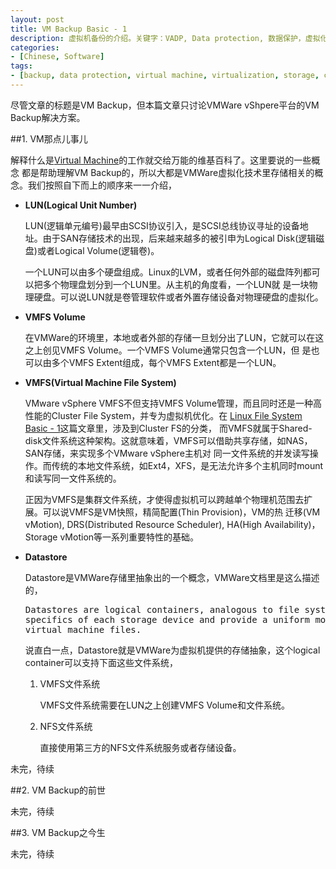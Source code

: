 ```yaml
---
layout: post
title: VM Backup Basic - 1
description: 虚拟机备份的介绍。关键字：VADP, Data protection, 数据保护，虚拟化，虚拟机，备份，恢复，VMFS，Volume。
categories:
- [Chinese, Software]
tags:
- [backup, data protection, virtual machine, virtualization, storage, cloud]
---
```


尽管文章的标题是VM Backup，但本篇文章只讨论VMWare vShpere平台的VM Backup解决方案。

##1. VM那点儿事儿

解释什么是[Virtual Machine](https://en.wikipedia.org/wiki/Virtual_machine)的工作就交给万能的维基百科了。这里要说的一些概念
都是帮助理解VM Backup的，所以大都是VMWare虚拟化技术里存储相关的概念。我们按照自下而上的顺序来一一介绍，

- **LUN(Logical Unit Number)**

  LUN(逻辑单元编号)最早由SCSI协议引入，是SCSI总线协议寻址的设备地址。由于SAN存储技术的出现，后来越来越多的被引申为Logical
  Disk(逻辑磁盘)或者Logical Volume(逻辑卷)。

  一个LUN可以由多个硬盘组成。Linux的LVM，或者任何外部的磁盘阵列都可以把多个物理盘划分到一个LUN里。从主机的角度看，一个LUN就
  是一块物理硬盘。可以说LUN就是卷管理软件或者外置存储设备对物理硬盘的虚拟化。

- **VMFS Volume**

  在VMWare的环境里，本地或者外部的存储一旦划分出了LUN，它就可以在这之上创见VMFS Volume。一个VMFS Volume通常只包含一个LUN，但
  是也可以由多个VMFS Extent组成，每个VMFS Extent都是一个LUN。

- **VMFS(Virtual Machine File System)**

  VMware vSphere VMFS不但支持VMFS Volume管理，而且同时还是一种高性能的Cluster File System，并专为虚拟机优化。在
  [Linux File System Basic - 1](http://oliveryang.net/2016/01/linux-file-system-basic-1/)这篇文章里，涉及到Cluster FS的分类，
  而VMFS就属于Shared-disk文件系统这种架构。这就意味着，VMFS可以借助共享存储，如NAS，SAN存储，来实现多个VMware vSphere主机对
  同一文件系统的并发读写操作。而传统的本地文件系统，如Ext4，XFS，是无法允许多个主机同时mount和读写同一文件系统的。

  正因为VMFS是集群文件系统，才使得虚拟机可以跨越单个物理机范围去扩展。可以说VMFS是VM快照，精简配置(Thin Provision)，VM的热
  迁移(VM vMotion), DRS(Distributed Resource Scheduler), HA(High Availability)，Storage vMotion等一系列重要特性的基础。

- **Datastore**

  Datastore是VMWare存储里抽象出的一个概念，VMWare文档里是这么描述的，

  <pre>Datastores are logical containers, analogous to file systems, that hide
  specifics of each storage device and provide a uniform model for storing
  virtual machine files.</pre>

  说直白一点，Datastore就是VMWare为虚拟机提供的存储抽象，这个logical container可以支持下面这些文件系统，

  1. VMFS文件系统
  
     VMFS文件系统需要在LUN之上创建VMFS Volume和文件系统。

  2. NFS文件系统

     直接使用第三方的NFS文件系统服务或者存储设备。


未完，待续

##2. VM Backup的前世

未完，待续

##3. VM Backup之今生

未完，待续
